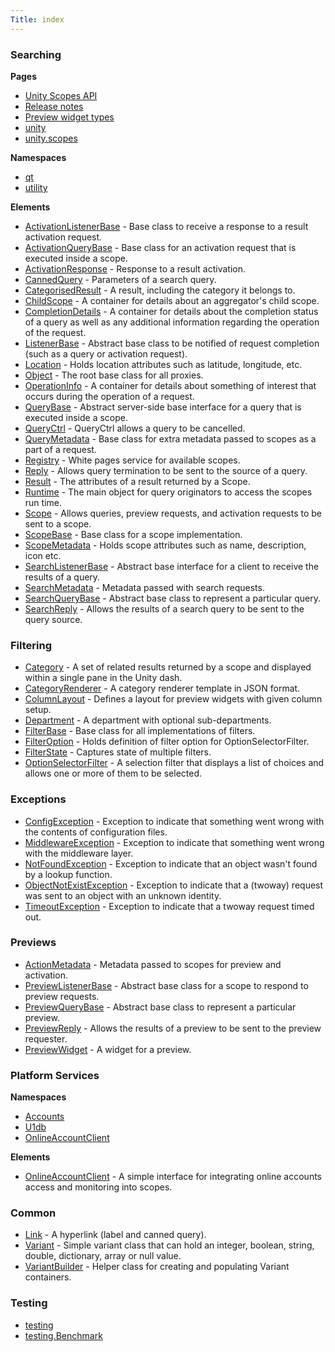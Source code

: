 ```yaml
---
Title: index
---
```

        
### Searching

**Pages**
-   [Unity Scopes API](index.md)
-   [Release notes](md__r_e_l_e_a_s_e__n_o_t_e_s.md)
-   [Preview widget types](previewwidgets.md)
-   [unity](unity.md)
-   [unity.scopes](unity.scopes.md)

**Namespaces**
-   [qt](unity.scopes.qt.md)
-   [utility](unity.scopes.utility.md)

**Elements**
-   [ActivationListenerBase](unity.scopes.ActivationListenerBase.md) - Base class to receive a response to a result activation request.
-   [ActivationQueryBase](unity.scopes.ActivationQueryBase.md) - Base class for an activation request that is executed inside a scope.
-   [ActivationResponse](unity.scopes.ActivationResponse.md) - Response to a result activation.
-   [CannedQuery](unity.scopes.CannedQuery.md) - Parameters of a search query.
-   [CategorisedResult](unity.scopes.CategorisedResult.md) - A result, including the category it belongs to.
-   [ChildScope](unity.scopes.ChildScope.md) - A container for details about an aggregator's child scope.
-   [CompletionDetails](unity.scopes.CompletionDetails.md) - A container for details about the completion status of a query as well as any additional information regarding the operation of the request.
-   [ListenerBase](unity.scopes.ListenerBase.md) - Abstract base class to be notified of request completion (such as a query or activation request).
-   [Location](unity.scopes.Location.md) - Holds location attributes such as latitude, longitude, etc.
-   [Object](unity.scopes.Object.md) - The root base class for all proxies.
-   [OperationInfo](unity.scopes.OperationInfo.md) - A container for details about something of interest that occurs during the operation of a request.
-   [QueryBase](unity.scopes.QueryBase.md) - Abstract server-side base interface for a query that is executed inside a scope.
-   [QueryCtrl](unity.scopes.QueryCtrl.md) - QueryCtrl allows a query to be cancelled.
-   [QueryMetadata](unity.scopes.QueryMetadata.md) - Base class for extra metadata passed to scopes as a part of a request.
-   [Registry](unity.scopes.Registry.md) - White pages service for available scopes.
-   [Reply](unity.scopes.Reply.md) - Allows query termination to be sent to the source of a query.
-   [Result](unity.scopes.Result.md) - The attributes of a result returned by a Scope.
-   [Runtime](unity.scopes.Runtime.md) - The main object for query originators to access the scopes run time.
-   [Scope](unity.scopes.Scope.md) - Allows queries, preview requests, and activation requests to be sent to a scope.
-   [ScopeBase](unity.scopes.ScopeBase.md) - Base class for a scope implementation.
-   [ScopeMetadata](unity.scopes.ScopeMetadata.md) - Holds scope attributes such as name, description, icon etc.
-   [SearchListenerBase](unity.scopes.SearchListenerBase.md) - Abstract base interface for a client to receive the results of a query.
-   [SearchMetadata](unity.scopes.SearchMetadata.md) - Metadata passed with search requests.
-   [SearchQueryBase](unity.scopes.SearchQueryBase.md) - Abstract base class to represent a particular query.
-   [SearchReply](unity.scopes.SearchReply.md) - Allows the results of a search query to be sent to the query source.

### Filtering

-   [Category](unity.scopes.Category.md) - A set of related results returned by a scope and displayed within a single pane in the Unity dash.
-   [CategoryRenderer](unity.scopes.CategoryRenderer.md) - A category renderer template in JSON format.
-   [ColumnLayout](unity.scopes.ColumnLayout.md) - Defines a layout for preview widgets with given column setup.
-   [Department](unity.scopes.Department.md) - A department with optional sub-departments.
-   [FilterBase](unity.scopes.FilterBase.md) - Base class for all implementations of filters.
-   [FilterOption](unity.scopes.FilterOption.md) - Holds definition of filter option for OptionSelectorFilter.
-   [FilterState](unity.scopes.FilterState.md) - Captures state of multiple filters.
-   [OptionSelectorFilter](unity.scopes.OptionSelectorFilter.md) - A selection filter that displays a list of choices and allows one or more of them to be selected.

### Exceptions

-   [ConfigException](unity.scopes.ConfigException.md) - Exception to indicate that something went wrong with the contents of configuration files.
-   [MiddlewareException](unity.scopes.MiddlewareException.md) - Exception to indicate that something went wrong with the middleware layer.
-   [NotFoundException](unity.scopes.NotFoundException.md) - Exception to indicate that an object wasn't found by a lookup function.
-   [ObjectNotExistException](unity.scopes.ObjectNotExistException.md) - Exception to indicate that a (twoway) request was sent to an object with an unknown identity.
-   [TimeoutException](unity.scopes.TimeoutException.md) - Exception to indicate that a twoway request timed out.

### Previews

-   [ActionMetadata](unity.scopes.ActionMetadata.md) - Metadata passed to scopes for preview and activation.
-   [PreviewListenerBase](unity.scopes.PreviewListenerBase.md) - Abstract base class for a scope to respond to preview requests.
-   [PreviewQueryBase](unity.scopes.PreviewQueryBase.md) - Abstract base class to represent a particular preview.
-   [PreviewReply](unity.scopes.PreviewReply.md) - Allows the results of a preview to be sent to the preview requester.
-   [PreviewWidget](unity.scopes.PreviewWidget.md) - A widget for a preview.

### Platform Services

**Namespaces**
-   [Accounts](Accounts.md)
-   [U1db](U1db.md)
-   [OnlineAccountClient](unity.scopes.OnlineAccountClient.md)

**Elements**
-   [OnlineAccountClient](unity.scopes.OnlineAccountClient.md) - A simple interface for integrating online accounts access and monitoring into scopes.

### Common

-   [Link](unity.scopes.Link.md) - A hyperlink (label and canned query).
-   [Variant](unity.scopes.Variant.md) - Simple variant class that can hold an integer, boolean, string, double, dictionary, array or null value.
-   [VariantBuilder](unity.scopes.VariantBuilder.md) - Helper class for creating and populating Variant containers.

### Testing

-   [testing](unity.scopes.testing.md)
-   [testing.Benchmark](unity.scopes.testing.Benchmark.md)


